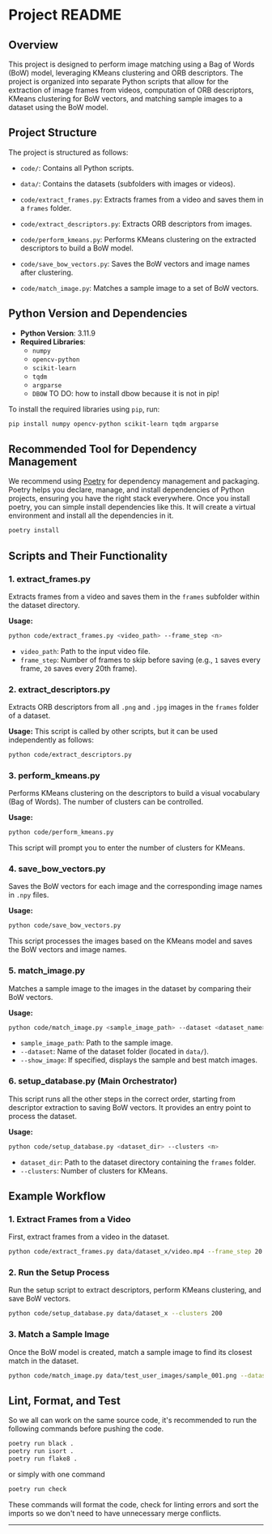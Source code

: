
# Project README

## Overview

This project is designed to perform image matching using a Bag of Words (BoW) model, leveraging KMeans clustering and ORB descriptors. The project is organized into separate Python scripts that allow for the extraction of image frames from videos, computation of ORB descriptors, KMeans clustering for BoW vectors, and matching sample images to a dataset using the BoW model.

## Project Structure

The project is structured as follows:

- `code/`: Contains all Python scripts.
- `data/`: Contains the datasets (subfolders with images or videos).

- `code/extract_frames.py`: Extracts frames from a video and saves them in a `frames` folder.
- `code/extract_descriptors.py`: Extracts ORB descriptors from images.
- `code/perform_kmeans.py`: Performs KMeans clustering on the extracted descriptors to build a BoW model.
- `code/save_bow_vectors.py`: Saves the BoW vectors and image names after clustering.
- `code/match_image.py`: Matches a sample image to a set of BoW vectors.

## Python Version and Dependencies

- **Python Version**: 3.11.9
- **Required Libraries**:
  - `numpy`
  - `opencv-python`
  - `scikit-learn`
  - `tqdm`
  - `argparse`
  - `DBOW`
  TO DO: how to install dbow because it is not in pip!


To install the required libraries using `pip`, run:
```bash
pip install numpy opencv-python scikit-learn tqdm argparse
```

## Recommended Tool for Dependency Management

We recommend using [Poetry](https://python-poetry.org/) for dependency management and packaging. Poetry helps you declare, manage, and install dependencies of Python projects, ensuring you have the right stack everywhere.
Once you install poetry, you can simple install dependencies like this. It will create a virtual environment and install all the dependencies in it.
```bash
poetry install
```

## Scripts and Their Functionality

### 1. **extract_frames.py**
Extracts frames from a video and saves them in the `frames` subfolder within the dataset directory.

**Usage:**
```bash
python code/extract_frames.py <video_path> --frame_step <n>
```
- `video_path`: Path to the input video file.
- `frame_step`: Number of frames to skip before saving (e.g., `1` saves every frame, `20` saves every 20th frame).

### 2. **extract_descriptors.py**
Extracts ORB descriptors from all `.png` and `.jpg` images in the `frames` folder of a dataset.

**Usage:**
This script is called by other scripts, but it can be used independently as follows:
```bash
python code/extract_descriptors.py
```

### 3. **perform_kmeans.py**
Performs KMeans clustering on the descriptors to build a visual vocabulary (Bag of Words). The number of clusters can be controlled.

**Usage:**
```bash
python code/perform_kmeans.py
```

This script will prompt you to enter the number of clusters for KMeans.

### 4. **save_bow_vectors.py**
Saves the BoW vectors for each image and the corresponding image names in `.npy` files.

**Usage:**
```bash
python code/save_bow_vectors.py
```
This script processes the images based on the KMeans model and saves the BoW vectors and image names.

### 5. **match_image.py**
Matches a sample image to the images in the dataset by comparing their BoW vectors.

**Usage:**
```bash
python code/match_image.py <sample_image_path> --dataset <dataset_name> --show_image
```
- `sample_image_path`: Path to the sample image.
- `--dataset`: Name of the dataset folder (located in `data/`).
- `--show_image`: If specified, displays the sample and best match images.

### 6. **setup_database.py** (Main Orchestrator)
This script runs all the other steps in the correct order, starting from descriptor extraction to saving BoW vectors. It provides an entry point to process the dataset.

**Usage:**
```bash
python code/setup_database.py <dataset_dir> --clusters <n>
```
- `dataset_dir`: Path to the dataset directory containing the `frames` folder.
- `--clusters`: Number of clusters for KMeans.

## Example Workflow

### 1. Extract Frames from a Video
First, extract frames from a video in the dataset.
```bash
python code/extract_frames.py data/dataset_x/video.mp4 --frame_step 20
```

### 2. Run the Setup Process
Run the setup script to extract descriptors, perform KMeans clustering, and save BoW vectors.
```bash
python code/setup_database.py data/dataset_x --clusters 200
```

### 3. Match a Sample Image
Once the BoW model is created, match a sample image to find its closest match in the dataset.
```bash
python code/match_image.py data/test_user_images/sample_001.png --dataset dataset_x --show_image
```

## Lint, Format, and Test
So we all can work on the same source code, it's recommended to run the following commands before pushing the code.
```bash
poetry run black .
poetry run isort .
poetry run flake8 .
```
or simply with one command
```bash
poetry run check
```
These commands will format the code, check for linting errors and sort the imports so we don't need to have unnecessary merge conflicts.

---
